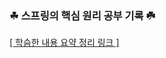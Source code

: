 ### ☘ 스프링의 핵심 원리 공부 기록 ☘️
[[ 학슴한 내용 요약 정리 링크 ]](https://ukym-tistory.tistory.com/entry/Spring-%EC%8A%A4%ED%94%84%EB%A7%81-%ED%95%B5%EC%8B%AC%EC%9B%90%EB%A6%AC%EA%B8%B0%EB%B3%B8%ED%8E%B8-%EC%99%84%EA%B0%95-%ED%9B%84-%EC%9A%94%EC%95%BD)
